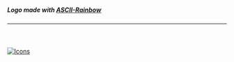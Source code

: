 <img title="" src="https://github.com/PiPinecone/PiPinecone/blob/main/Images/logo.png" alt="">

##### Logo made with [ASCII-Rainbow](https://github.com/PiPinecone/ASCII-Rainbow)
----------
<br/>

###

[![Icons](https://skillicons.dev/icons?i=py,pytorch,bash,ts,react,next,tailwind,firebase,java,cpp,swift,arduino&perline=6)](https://skillicons.dev)
